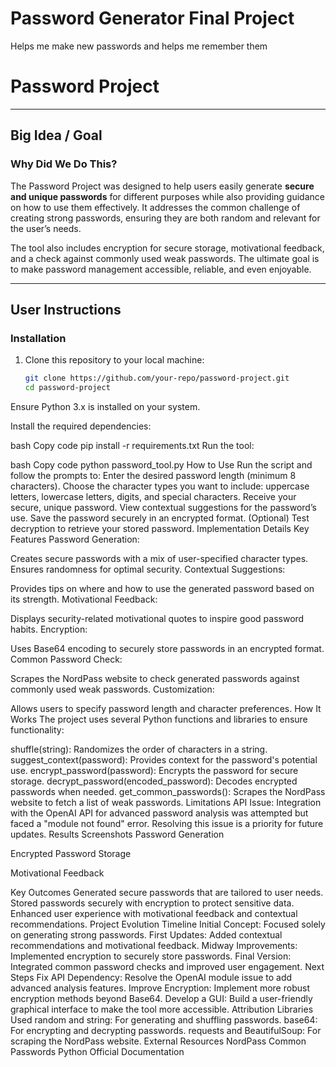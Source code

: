 # Password Generator Final Project
 Helps me make new passwords and helps me remember them 


# Password Project

---

## Big Idea / Goal

### Why Did We Do This?
The Password Project was designed to help users easily generate **secure and unique passwords** for different purposes while also providing guidance on how to use them effectively. It addresses the common challenge of creating strong passwords, ensuring they are both random and relevant for the user’s needs. 

The tool also includes encryption for secure storage, motivational feedback, and a check against commonly used weak passwords. The ultimate goal is to make password management accessible, reliable, and even enjoyable.

---

## User Instructions

### Installation
1. Clone this repository to your local machine:
   ```bash
   git clone https://github.com/your-repo/password-project.git
   cd password-project

Ensure Python 3.x is installed on your system.

Install the required dependencies:

bash
Copy code
pip install -r requirements.txt
Run the tool:

bash
Copy code
python password_tool.py
How to Use
Run the script and follow the prompts to:
Enter the desired password length (minimum 8 characters).
Choose the character types you want to include: uppercase letters, lowercase letters, digits, and special characters.
Receive your secure, unique password.
View contextual suggestions for the password’s use.
Save the password securely in an encrypted format.
(Optional) Test decryption to retrieve your stored password.
Implementation Details
Key Features
Password Generation:

Creates secure passwords with a mix of user-specified character types.
Ensures randomness for optimal security.
Contextual Suggestions:

Provides tips on where and how to use the generated password based on its strength.
Motivational Feedback:

Displays security-related motivational quotes to inspire good password habits.
Encryption:

Uses Base64 encoding to securely store passwords in an encrypted format.
Common Password Check:

Scrapes the NordPass website to check generated passwords against commonly used weak passwords.
Customization:

Allows users to specify password length and character preferences.
How It Works
The project uses several Python functions and libraries to ensure functionality:

shuffle(string): Randomizes the order of characters in a string.
suggest_context(password): Provides context for the password's potential use.
encrypt_password(password): Encrypts the password for secure storage.
decrypt_password(encoded_password): Decodes encrypted passwords when needed.
get_common_passwords(): Scrapes the NordPass website to fetch a list of weak passwords.
Limitations
API Issue: Integration with the OpenAI API for advanced password analysis was attempted but faced a "module not found" error. Resolving this issue is a priority for future updates.
Results
Screenshots
Password Generation

Encrypted Password Storage

Motivational Feedback

Key Outcomes
Generated secure passwords that are tailored to user needs.
Stored passwords securely with encryption to protect sensitive data.
Enhanced user experience with motivational feedback and contextual recommendations.
Project Evolution
Timeline
Initial Concept: Focused solely on generating strong passwords.
First Updates: Added contextual recommendations and motivational feedback.
Midway Improvements: Implemented encryption to securely store passwords.
Final Version: Integrated common password checks and improved user engagement.
Next Steps
Fix API Dependency: Resolve the OpenAI module issue to add advanced analysis features.
Improve Encryption: Implement more robust encryption methods beyond Base64.
Develop a GUI: Build a user-friendly graphical interface to make the tool more accessible.
Attribution
Libraries Used
random and string: For generating and shuffling passwords.
base64: For encrypting and decrypting passwords.
requests and BeautifulSoup: For scraping the NordPass website.
External Resources
NordPass Common Passwords
Python Official Documentation
